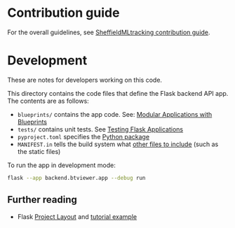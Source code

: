 # Contribution guide

For the overall guidelines, see [SheffieldMLtracking contribution guide](https://github.com/SheffieldMLtracking/.github/blob/main/CONTRIBUTING.md).

# Development

These are notes for developers working on this code.

This directory contains the code files that define the Flask backend API app. The contents are as follows:

- `blueprints/` contains the app code. See: [Modular Applications with Blueprints](https://flask.palletsprojects.com/en/2.3.x/blueprints/)
- `tests/`  contains unit tests. See [Testing Flask Applications](https://flask.palletsprojects.com/en/3.0.x/testing/)
- `pyproject.toml` specifies the [Python package](https://packaging.python.org/)
- `MANIFEST.in` tells the build system what [other files to include](https://setuptools.pypa.io/en/latest/userguide/miscellaneous.html#controlling-files-in-the-distribution) (such as the static files)

To run the app in development mode:

```bash
flask --app backend.btviewer.app --debug run
```

## Further reading

- Flask [Project Layout](https://flask.palletsprojects.com/en/2.3.x/tutorial/layout/) and [tutorial example](https://github.com/pallets/flask/tree/3.0.2/examples/tutorial)